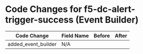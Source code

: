 # Code Changes for f5-dc-alert-trigger-success (Event Builder)

| Code Change | Field Name | Before | After |
|-------------|------------|--------|-------|
| added_event_builder | N/A |  |  |